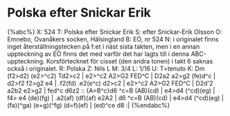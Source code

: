 # Polska efter Snickar Erik

{%abc%}
X: 524
T: Polska efter Snickar Erik
S: efter Snickar-Erik Olsson
O: Emnebo, Ovanåkers socken, Hälsingland
B: EÖ, nr 524
N: i originalet finns inget återställningstecken på f:et i näst sista takten, men i en annan uppteckning av EÖ finns det med varför det har lagts till i denna ABC-uppteckning. Korsförtecknet för cisset (den andra tonen) i takt 6 saknas också i originalet.
R: Polska
Z: Nils L
M: 3/4
L: 1/16
U: T=tenuto
K: Dm
(f2>d2) (e2>^c2) Td2>c2 | e2>^c2 A2>G2 FED^C | D2a2  a2>g2 (fe)d^c | d2>f2 f2>g2 e4 |
.f2(fd) .e2(e^c) d2>c2  | e2>^c2 A2>G2 FED^C | D2d'2 a2b2  e2>g2   | fed^c d6z2     ::
{A=B^c}d6 ^c=B (AB)(cd) | e4>d4 (^cd)(eg) | f4>       e4         (de)(fg)  | .a2(af) (df)(af) e2A2  |
       d6 ^c=B (AB)(cd) | e4>d4 (^cd)(eg) | (fa)(^ga) (e=g)(^fg) (d=f)(ef) | (ed)^ce d8            :|
{%endabc%}
